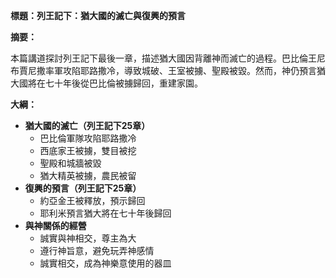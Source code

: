 **標題：列王記下：猶大國的滅亡與復興的預言**

**摘要：**

本篇講道探討列王記下最後一章，描述猶大國因背離神而滅亡的過程。巴比倫王尼布賈尼撒率軍攻陷耶路撒冷，導致城破、王室被擄、聖殿被毀。然而，神仍預言猶大國將在七十年後從巴比倫被擄歸回，重建家園。

**大綱：**

* **猶大國的滅亡（列王記下25章）**
    * 巴比倫軍隊攻陷耶路撒冷
    * 西底家王被擄，雙目被挖
    * 聖殿和城牆被毀
    * 猶大精英被擄，農民被留
* **復興的預言（列王記下25章）**
    * 約亞金王被釋放，預示歸回
    * 耶利米預言猶大將在七十年後歸回
* **與神關係的經營**
    * 誠實與神相交，尊主為大
    * 遵行神旨意，避免玩弄神感情
    * 誠實相交，成為神樂意使用的器皿